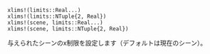 ```
xlims!(limits::Real...)
xlims!(limits::NTuple{2, Real})
xlims!(scene, limits::Real...)
xlims!(scene, limits::NTuple{2, Real})
```

与えられたシーンのx制限を設定します（デフォルトは現在のシーン）。
